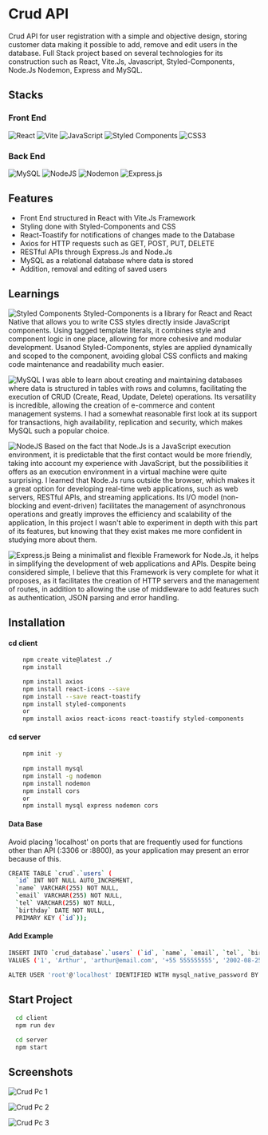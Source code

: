 # Crud API
Crud API for user registration with a simple and objective design, storing customer data making it possible to add, remove and edit users in the database. Full Stack project based on several technologies for its construction such as React, Vite.Js, Javascript, Styled-Components, Node.Js Nodemon, Express and MySQL.


## Stacks
### Front End
![React](https://img.shields.io/badge/React-000000?style=for-the-badge&logo=react) ![Vite](https://img.shields.io/badge/vite-%23646CFF.svg?style=for-the-badge&logo=vite&logoColor=white) ![JavaScript](https://img.shields.io/badge/javascript-%23323330.svg?style=for-the-badge&logo=javascript&logoColor=%23F7DF1E) ![Styled Components](https://img.shields.io/badge/styled--components-DB7093?style=for-the-badge&logo=styled-components&logoColor=white) ![CSS3](https://img.shields.io/badge/css3-%231572B6.svg?style=for-the-badge&logo=css3&logoColor=white) 
### Back End
![MySQL](https://img.shields.io/badge/mysql-4479A1.svg?style=for-the-badge&logo=mysql&logoColor=white) ![NodeJS](https://img.shields.io/badge/node.js-6DA55F?style=for-the-badge&logo=node.js&logoColor=white) ![Nodemon](https://img.shields.io/badge/NODEMON-%23323330.svg?style=for-the-badge&logo=nodemon&logoColor=%BBDEAD) ![Express.js](https://img.shields.io/badge/express.js-%23404d59.svg?style=for-the-badge&logo=express&logoColor=%2361DAFB)


## Features
- Front End structured in React with Vite.Js Framework
- Styling done with Styled-Components and CSS 
- React-Toastify for notifications of changes made to the Database
- Axios for HTTP requests such as GET, POST, PUT, DELETE
- RESTful APIs through Express.Js and Node.Js
- MySQL as a relational database where data is stored
- Addition, removal and editing of saved users


## Learnings
![Styled Components](https://img.shields.io/badge/styled--components-DB7093?style=for-the-badge&logo=styled-components&logoColor=white) Styled-Components is a library for React and React Native that allows you to write CSS styles directly inside JavaScript components. Using tagged template literals, it combines style and component logic in one place, allowing for more cohesive and modular development. Usanod Styled-Components, styles are applied dynamically and scoped to the component, avoiding global CSS conflicts and making code maintenance and readability much easier.

![MySQL](https://img.shields.io/badge/mysql-4479A1.svg?style=for-the-badge&logo=mysql&logoColor=white) I was able to learn about creating and maintaining databases where data is structured in tables with rows and columns, facilitating the execution of CRUD (Create, Read, Update, Delete) operations. Its versatility is incredible, allowing the creation of e-commerce and content management systems. I had a somewhat reasonable first look at its support for transactions, high availability, replication and security, which makes MySQL such a popular choice.

![NodeJS](https://img.shields.io/badge/node.js-6DA55F?style=for-the-badge&logo=node.js&logoColor=white) Based on the fact that Node.Js is a JavaScript execution environment, it is predictable that the first contact would be more friendly, taking into account my experience with JavaScript, but the possibilities it offers as an execution environment in a virtual machine were quite surprising. I learned that Node.Js runs outside the browser, which makes it a great option for developing real-time web applications, such as web servers, RESTful APIs, and streaming applications. Its I/O model (non-blocking and event-driven) facilitates the management of asynchronous operations and greatly improves the efficiency and scalability of the application,
In this project I wasn't able to experiment in depth with this part of its features, but knowing that they exist makes me more confident in studying more about them.

![Express.js](https://img.shields.io/badge/express.js-%23404d59.svg?style=for-the-badge&logo=express&logoColor=%2361DAFB) Being a minimalist and flexible Framework for Node.Js, it helps in simplifying the development of web applications and APIs. Despite being considered simple, I believe that this Framework is very complete for what it proposes, as it facilitates the creation of HTTP servers and the management of routes, in addition to allowing the use of middleware to add features such as authentication, JSON parsing and error handling.

## Installation
#### cd client
```bash
    npm create vite@latest ./
    npm install

    npm install axios
    npm install react-icons --save
    npm install --save react-toastify
    npm install styled-components
    or 
    npm install axios react-icons react-toastify styled-components
```
#### cd server
```bash
    npm init -y
    
    npm install mysql
    npm install -g nodemon
    npm install nodemon
    npm install cors
    or 
    npm install mysql express nodemon cors
```
#### Data Base
Avoid placing 'localhost' on ports that are frequently used for functions other than API (:3306 or :8800), as your application may present an error because of this.
```bash
CREATE TABLE `crud`.`users` (
  `id` INT NOT NULL AUTO_INCREMENT,
  `name` VARCHAR(255) NOT NULL,
  `email` VARCHAR(255) NOT NULL,
  `tel` VARCHAR(255) NOT NULL,
  `birthday` DATE NOT NULL,
  PRIMARY KEY (`id`));
```
#### Add Example
```bash
INSERT INTO `crud_database`.`users` (`id`, `name`, `email`, `tel`, `birthday`) 
VALUES ('1', 'Arthur', 'arthur@email.com', '+55 555555555', '2002-08-25');
```
```bash
ALTER USER 'root'@'localhost' IDENTIFIED WITH mysql_native_password BY '********';
```

## Start Project
```bash
  cd client
  npm run dev

  cd server
  npm start
```


## Screenshots
![Crud Pc 1](https://github.com/user-attachments/assets/139db758-63c9-4e89-991a-0ca98562339e)

![Crud Pc 2](https://github.com/user-attachments/assets/2c290a70-1195-4e5f-a54c-605ffd2a027b)

![Crud Pc 3](https://github.com/user-attachments/assets/e7aace9a-f221-4997-a6d7-d7f7e5909877)